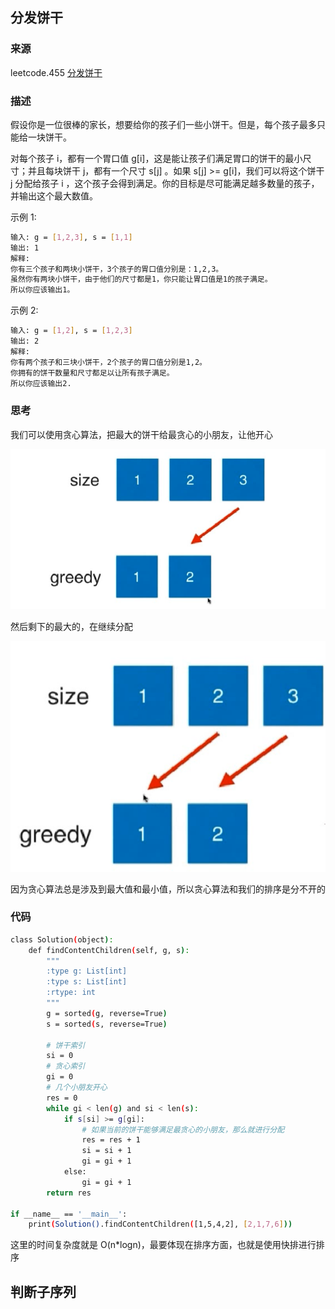 ## 分发饼干

### 来源

leetcode.455 [分发饼干](https://leetcode-cn.com/problems/assign-cookies/)

### 描述

假设你是一位很棒的家长，想要给你的孩子们一些小饼干。但是，每个孩子最多只能给一块饼干。

对每个孩子 i，都有一个胃口值 g[i]，这是能让孩子们满足胃口的饼干的最小尺寸；并且每块饼干 j，都有一个尺寸 s[j] 。如果 s[j] >= g[i]，我们可以将这个饼干 j 分配给孩子 i ，这个孩子会得到满足。你的目标是尽可能满足越多数量的孩子，并输出这个最大数值。


示例 1:

```bash
输入: g = [1,2,3], s = [1,1]
输出: 1
解释: 
你有三个孩子和两块小饼干，3个孩子的胃口值分别是：1,2,3。
虽然你有两块小饼干，由于他们的尺寸都是1，你只能让胃口值是1的孩子满足。
所以你应该输出1。
```

示例 2:

```bash
输入: g = [1,2], s = [1,2,3]
输出: 2
解释: 
你有两个孩子和三块小饼干，2个孩子的胃口值分别是1,2。
你拥有的饼干数量和尺寸都足以让所有孩子满足。
所以你应该输出2.
```

### 思考

我们可以使用贪心算法，把最大的饼干给最贪心的小朋友，让他开心

![image-20201017221724239](images/image-20201017221724239.png)

然后剩下的最大的，在继续分配

![image-20201017221742375](images/image-20201017221742375.png)

因为贪心算法总是涉及到最大值和最小值，所以贪心算法和我们的排序是分不开的

### 代码

```bash
class Solution(object):
    def findContentChildren(self, g, s):
        """
        :type g: List[int]
        :type s: List[int]
        :rtype: int
        """
        g = sorted(g, reverse=True)
        s = sorted(s, reverse=True)

        # 饼干索引
        si = 0
        # 贪心索引
        gi = 0
        # 几个小朋友开心
        res = 0
        while gi < len(g) and si < len(s):
            if s[si] >= g[gi]:
                # 如果当前的饼干能够满足最贪心的小朋友，那么就进行分配
                res = res + 1
                si = si + 1
                gi = gi + 1
            else:
                gi = gi + 1
        return res

if __name__ == '__main__':
    print(Solution().findContentChildren([1,5,4,2], [2,1,7,6]))
```

这里的时间复杂度就是 O(n*logn)，最要体现在排序方面，也就是使用快排进行排序



## 判断子序列

